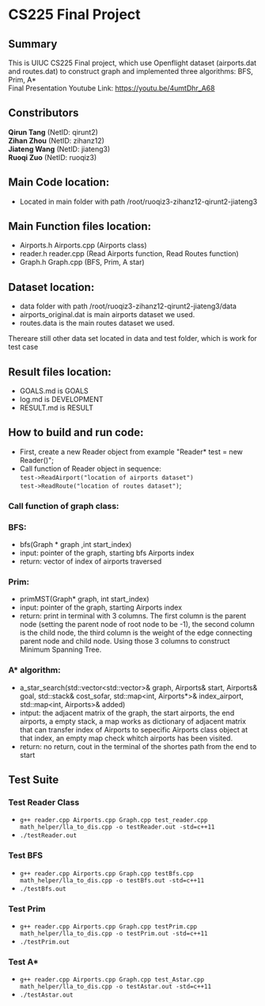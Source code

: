 # CS225 Final Project <br/>

## Summary <br/>
This is UIUC CS225 Final project, which use Openflight dataset (airports.dat and routes.dat) to construct graph and implemented three algorithms: BFS, Prim, A*<br/>
Final Presentation Youtube Link: https://youtu.be/4umtDhr_A68 <br/> 

## Constributors <br/>
**Qirun Tang** (NetID: qirunt2)<br/>
**Zihan Zhou** (NetID: zihanz12)<br/>
**Jiateng Wang** (NetID: jiateng3)<br/>
**Ruoqi Zuo** (NetID: ruoqiz3)<br/>

## Main Code location: <br/>
- Located in main folder with path /root/ruoqiz3-zihanz12-qirunt2-jiateng3<br/>

## Main Function files location: <br/>
- Airports.h Airports.cpp (Airports class)<br/>
- reader.h reader.cpp (Read Airports function, Read Routes function)<br/>
- Graph.h Graph.cpp (BFS, Prim, A star)<br/>

## Dataset location: <br/>
- data folder with path /root/ruoqiz3-zihanz12-qirunt2-jiateng3/data<br/>
- airports_original.dat is main airports dataset we used.<br/>
- routes.data is the main routes dataset we used.<br/>

Thereare still other data set located in data and test folder, which is work for test case<br/>

## Result files location: <br/>
- GOALS.md is GOALS <br/>
- log.md is DEVELOPMENT<br/>
- RESULT.md is RESULT<br/>

## How to build and run code: <br/>
- First, create a new Reader object from example "Reader* test = new Reader()";<br/>
- Call function of Reader object in sequence: <br/>
    `test->ReadAirport("location of airports dataset")`<br/>
    `test->ReadRoute("location of routes dataset")`;<br/>
### Call function of graph class: <br/>
### BFS: <br/>
- bfs(Graph * graph ,int start_index)<br/>
- input: pointer of the graph, starting bfs Airports index<br/>
- return: vector of index of airports traversed<br/>

### Prim: <br/>
- primMST(Graph* graph, int start_index)<br/>
- input: pointer of the graph, starting Airports index<br/>
- return: print in terminal with 3 columns. The first column is the parent node (setting the parent node of root node to be -1), the second column is the child node, the third column is the weight of the edge connecting parent node and child node. Using those 3 columns to construct Minimum Spanning Tree.</br>

### A* algorithm: <br/>
- a_star_search(std::vector<std::vector<int>>& graph, Airports& start, Airports& goal, std::stack<Airports>& cost_sofar, std::map<int, Airports*>& index_airport, std::map<int, Airports>& added) <br/>
- intput: the adjacent matrix of the graph, the start airports, the end airports, a empty stack<Airports>, a map works as dictionary of adjacent matrix that can transfer index of 
Airports to sepecific Airports class object at that index, an empty map check whitch airports has been visited. <br/>
- return: no return, cout in the terminal of the shortes path from the end to start<br/>

## Test Suite<br/>
### Test Reader Class<br/>
- `g++ reader.cpp Airports.cpp Graph.cpp test_reader.cpp math_helper/lla_to_dis.cpp -o testReader.out -std=c++11`
- `./testReader.out`
### Test BFS <br/>
- `g++ reader.cpp Airports.cpp Graph.cpp testBfs.cpp math_helper/lla_to_dis.cpp -o testBfs.out -std=c++11`
- `./testBfs.out`
### Test Prim <br/>
- `g++ reader.cpp Airports.cpp Graph.cpp testPrim.cpp math_helper/lla_to_dis.cpp -o testPrim.out -std=c++11`
- `./testPrim.out`
### Test A* <br/>
- `g++ reader.cpp Airports.cpp Graph.cpp test_Astar.cpp math_helper/lla_to_dis.cpp -o testAstar.out -std=c++11`
- `./testAstar.out`
